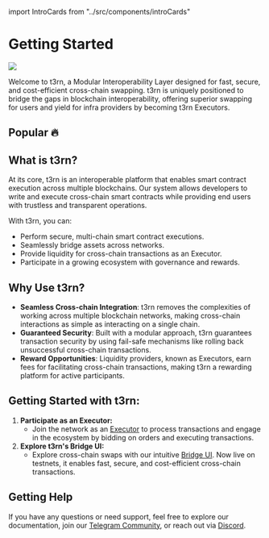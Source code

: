 import IntroCards from "../src/components/introCards"

# Getting Started

<img src="/img/docs-intro-banner.png"/>

Welcome to t3rn, a Modular Interoperability Layer designed for fast, secure, and cost-efficient cross-chain swapping. t3rn is uniquely positioned to bridge the gaps in blockchain interoperability, offering superior swapping for users and yield for infra providers by becoming t3rn Executors.

## Popular 🔥

<IntroCards />

## What is t3rn?

At its core, t3rn is an interoperable platform that enables smart contract execution across multiple blockchains. Our system allows developers to write and execute cross-chain smart contracts while providing end users with trustless and transparent operations.

With t3rn, you can:

- Perform secure, multi-chain smart contract executions.
- Seamlessly bridge assets across networks.
- Provide liquidity for cross-chain transactions as an Executor.
- Participate in a growing ecosystem with governance and rewards.

## Why Use t3rn?

- **Seamless Cross-chain Integration**: t3rn removes the complexities of working across multiple blockchain networks, making cross-chain interactions as simple as interacting on a single chain.
- **Guaranteed Security**: Built with a modular approach, t3rn guarantees transaction security by using fail-safe mechanisms like rolling back unsuccessful cross-chain transactions.
- **Reward Opportunities**: Liquidity providers, known as Executors, earn fees for facilitating cross-chain transactions, making t3rn a rewarding platform for active participants.

## Getting Started with t3rn:

1. **Participate as an Executor:**
   - Join the network as an [Executor](executor/executor-overview) to process transactions and engage in the ecosystem by bidding on orders and executing transactions.
1. **Explore t3rn's Bridge UI:**
   - Explore cross-chain swaps with our intuitive [Bridge UI](#). Now live on testnets, it enables fast, secure, and cost-efficient cross-chain transactions.

## Getting Help

If you have any questions or need support, feel free to explore our documentation, join our [Telegram Community](https://t.me/T3RN_official), or reach out via [Discord](https://t3rn.io/discord).
